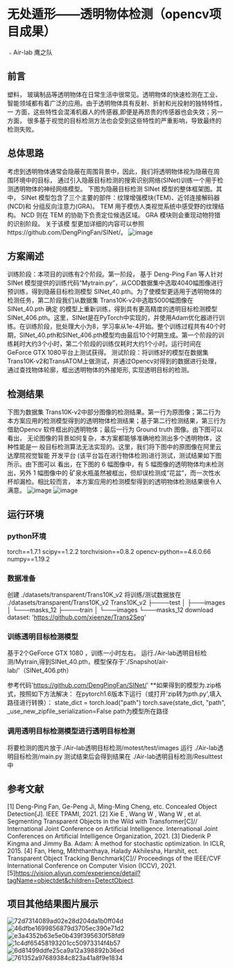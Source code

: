 # 无处遁形——透明物体检测（opencv项目成果）
﹣Air-lab 鹰之队

## 前言
塑料， 玻璃制品等透明物体在日常生活中很常见。透明物体的快速检测在工业、
智能领域都有着广泛的应用。由于透明物体具有反射、折射和光投射的独特特性，一
方面，这些特性会混淆机器人的传感器,即便是再昂贵的传感器也会失效；另一方面，
很多基于视觉的目标检测方法也会受到这些特性的严重影响，导致最终的检测失败。

## 总体思路
考虑到透明物体通常会隐蔽在周围背景中，因此，我们将透明物体视为隐蔽在周
围环境中的目标， 通过引入隐蔽目标检测的搜索识别网络(SINet)训练一个用于检
测透明物体的神经网络模型。 下图为隐蔽目标检测 SINet 模型的整体框架图。其中，
SINet 模型包含了三个主要的部件：纹理增强模块(TEM)、近邻连接解码器(NCD)和
分组反向注意力(GRA)。 TEM 用于模仿人类视觉系统中感受野的纹理结构。 NCD 则在
TEM 的协助下负责定位候选区域。 GRA 模块则会重现动物狩猎的识别阶段。 关于该模
型更加详细的内容可以参照https://github.com/DengPingFan/SINet/。
![image](https://user-images.githubusercontent.com/120435702/208241730-7236b7c0-45d0-4950-ad27-c1c0c92ea105.png)

## 方案阐述
训练阶段：本项目的训练有2个阶段。第一阶段， 基于 Deng-Ping Fan 等人针对 SINet 模型提供的训练代码“Mytrain.py”，从COD数据集中选取4040幅图像进行预训练，得到隐蔽目标检测模型 SINet_40.pth。为了使模型更适用于透明物体的检测任务，第二阶段我们从数据集 Trans10K-v2中选取5000幅图像在 SINet_40.pth 确定 的模型上重新训练，得到具有更高精度的透明目标检测模型 SINet_406.pth。这里，SINet是在PyTorch中实现的，并使用Adam优化器进行训练。在训练阶段，批处理大小为8，学习率从1e-4开始。整个训练过程共有40个时期，SINet_40.pth和SINet_406.pth模型均由最后10个时期生成。第一个阶段的训练耗时大约3个小时，第二个阶段的训练仅耗时大约1个小时。运行时间在GeForce GTX 1080平台上测试获得。
测试阶段：将训练好的模型在数据集Trans10K-v2和TransATOM上做测试，并通过Opencv对得到的数据进行处理，通过查找物体轮廓，框出透明物体的外接矩形,
实现透明目标的检测。

## 检测结果
下图为数据集 Trans10K-v2中部分图像的检测结果。第一行为原图像；第二行为本方案应用的检测模型得到的透明物体检测结果；基于第二行检测结果，第三行为借助Opencv 软件框出的透明物体；最后一行为 Ground truth 图像。由下图可以看出， 无论图像的背景如何复杂，本方案都能够准确地检测出多个透明物体，这种性能是一 般目标检测算法无法实现的。这里，我们将下图中的原图像在阿里云达摩院视觉智能 开发平台 (该平台旨在进行物体检测)进行测试，测试结果如下图所示。由下图可以 看出，在下图的 6 幅图像中，有 5 幅图像的透明物体均未检测出，另外 1 幅图像中的 矿泉水瓶虽然被框出，但却误检测成“花盆”，而一次性水杯却漏检。相比较而言，
本方案应用的检测模型得到的透明物体检测结果很令人满意。
![image](https://user-images.githubusercontent.com/120435702/208242080-e483e053-e78a-42bd-9495-fede0a1e0544.png)
![image](https://user-images.githubusercontent.com/120435702/208242103-4131e639-5eec-4a3f-9f31-8ad0f9b027e2.png)


## 运行环境
### python环境
torch==1.7.1
scipy==1.2.2
torchvision==0.8.2
opencv-python==4.6.0.66
numpy==1.19.2

### 数据准备
创建 ./datasets/transparent/Trans10K_v2 
将训练/测试数据放在 ./datasets/transparent/Trans10K_v2
 Trans10K_v2
 ├────test
 │    ├───images
 │    └───masks_12
 ├────train
 │    └───images
      └───masks_12
 download dataset: 'https://github.com/xieenze/Trans2Seg'

### 训练透明目标检测模型
基于2个GeForce GTX 1080 ，训练一小时左右。
运行./Air-lab透明目标检测/Mytrain,得到SINet_40.pth，模型保存于'./Snapshot/air-lab/'（SINet_406.pth）

参考代码'https://github.com/DengPingFan/SINet/'
**如果得到的模型为.zip格式，按照如下方法解决：
在pytorch1.6版本下运行（或打开'zip转为pth.py',填入路径进行转换）：
state_dict = torch.load("path")
torch.save(state_dict, "path", _use_new_zipfile_serialization=False
path为模型所在路径

### 调用透明目标检测模型进行透明目标检测
将要检测的图片放于./Air-lab透明目标检测/motest/test/images
运行 ./Air-lab透明目标检测/main.py
测试结束后会得到结果在 ./Air-lab透明目标检测/Resulttest 中

## 参考文献
[1] Deng-Ping Fan, Ge-Peng Ji, Ming-Ming Cheng, etc. Concealed Object Detection[J]. IEEE TPAMI, 2021. 
[2] Xie E , Wang W , Wang W , et al. Segmenting Transparent Objects in the Wild with Transformer[C]// International Joint
Conference on Artificial Intelligence. International Joint Conferences on Artificial Intelligence Organization, 2021. 
[3] Diederik P Kingma and Jimmy Ba. Adam: A method for stochastic optimization. In ICLR, 2015. 
[4] Fan, Heng, Miththanthaya, Halady Akhilesha, Harshit, ect. Transparent Object Tracking
Benchmark[C]// Proceedings of the IEEE/CVF International Conference on Computer Vision (ICCV), 2021. 
[5]https://vision.aliyun.com/experience/detail?tagName=objectdet&children=DetectObject.

## 项目其他结果图片展示
![72d7314089ad02e28d204da1b0ff04d](https://user-images.githubusercontent.com/120435702/208233610-d843787e-64ae-4e7f-a85e-2c50bfa2a685.jpg)
![46dfbe1699856879d3705ec390e71d2](https://user-images.githubusercontent.com/120435702/208233611-56f29db7-8d09-440c-aeda-7f6e936aaf8f.jpg)
![e3a4352b63e5e0b439f395630f58fd9](https://user-images.githubusercontent.com/120435702/208233619-cb7e3077-5801-41ff-afd7-9a3f27a64575.jpg)
![1c4df65458193201cc50973314f4b57](https://user-images.githubusercontent.com/120435702/208233623-a46a0141-b023-43b2-859d-372f05cffd5d.jpg)
![6d81499ddfe25ca9a12a398892b36ed](https://user-images.githubusercontent.com/120435702/208233625-0a337bb0-501c-49c1-82b5-859c6275d7fe.jpg)
![761352a97689384c823a41a8f9e1834](https://user-images.githubusercontent.com/120435702/208233630-360a547f-42fb-4a6e-bdcc-986101e1205d.jpg)

